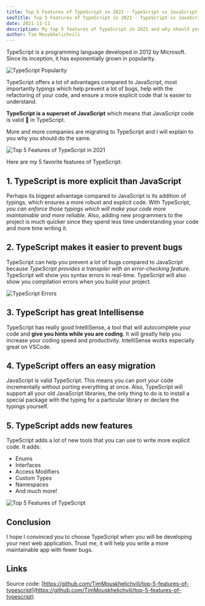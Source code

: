 ```yaml
---
title: Top 5 Features of TypeScript in 2021 - TypeScript vs JavaScript
seoTitle: Top 5 Features of TypeScript in 2021 - TypeScript vs JavaScript
date: 2021-11-11
description: My top 5 features of TypeScript in 2021 and why should you choose TypeScript over JavaScript for your next web application.
author: Tim Mouskhelichvili
---
```


TypeScript is a programming language developed in 2012 by Microsoft. Since its inception, it has exponentially grown in popularity.

![TypeScript Popularity](/static/images/blog/top-5-features-of-typescript-in-2021/trends.png)

TypeScript offers a lot of advantages compared to JavaScript, most importantly typings which help prevent a lot of bugs, help with the refactoring of your code, and ensure a more explicit code that is easier to understand. 

**TypeScript is a superset of JavaScript** which means that JavaScript code is valid 🥳 in TypeScript.

More and more companies are migrating to TypeScript and I will explain to you why you should do the same.

![Top 5 Features of TypeScript in 2021](https://www.youtube.com/embed/ENznouAq-JI)

Here are my 5 favorite features of TypeScript:

<Summary />

## 1. TypeScript is more explicit than JavaScript

Perhaps its biggest advantage compared to JavaScript is its addition of typings, which ensures a more robust and explicit code. With TypeScript, *you can enforce those typings which will make your code more maintainable and more reliable*. Also, adding new programmers to the project is much quicker since they spend less time understanding your code and more time writing it.

## 2. TypeScript makes it easier to prevent bugs

TypeScript can help you prevent a lot of bugs compared to JavaScript because *TypeScript provides a transpiler with an error-checking feature*. TypeScript will show you syntax errors in real-time. TypeScript will also show you compilation errors when you build your project.

![TypeScript Errors](/static/images/blog/top-5-features-of-typescript-in-2021/errors.png)

## 3. TypeScript has great Intellisense

TypeScript has really good IntelliSense, a tool that will autocomplete your code and **give you hints while you are coding**. It will greatly help you increase your coding speed and productivity. IntelliSense works especially great on VSCode.

## 4. TypeScript offers an easy migration

JavaScript is valid TypeScript. This means you can port your code incrementally without porting everything at once. Also, TypeScript will support all your old JavaScript libraries, the only thing to do is to install a special package with the typing for a particular library or declare the typings yourself.

## 5. TypeScript adds new features

TypeScript adds a lot of new tools that you can use to write more explicit code. It adds:

* Enums
* Interfaces
* Access Modifiers
* Custom Types
* Namespaces
* And much more!

![Top 5 Features of TypeScript](/static/images/blog/top-5-features-of-typescript-in-2021/typescript.png)

## Conclusion

I hope I convinced you to choose TypeScript when you will be developing your next web application. Trust me, it will help you write a more maintainable app with fewer bugs.

## Links

Source code: [https://github.com/TimMouskhelichvili/top-5-features-of-typescript](https://github.com/TimMouskhelichvili/top-5-features-of-typescript)
